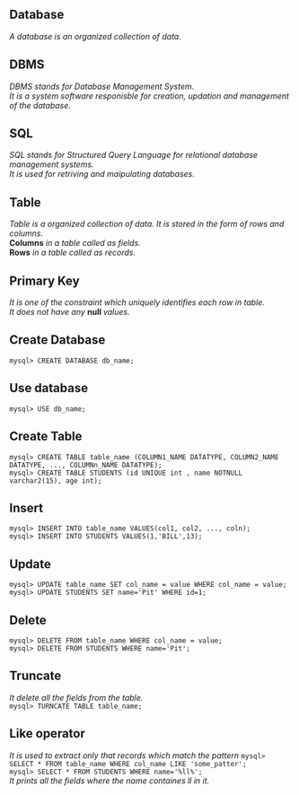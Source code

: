 ## Database <br>
<i> A database is an organized collection of data. </i> <br>

## DBMS <br>
<i> DBMS stands for Database Management System.</i> <br>
<i> It is a system software responisble for creation, updation and management of the database.</i> <br>

## SQL <br>
<i> SQL stands for Structured Query Language for relational database management systems.</i> <br>
<i> It is used for retriving and maipulating databases.</i> <br>

## Table <br>
<i> Table is a organized collection of data. It is stored in the form of rows and columns. </i> <br>
<b> Columns</b><i> in a table called as fields.</i> <br>
<b> Rows</b><i> in a table called as records.</i> <br>

## Primary Key <br>
<i> It is one of the constraint which uniquely identifies each row in table. </i> <br>
<i> It does not have any </i><b> null </b><i>values.</i> <br>

## Create Database<br>
`mysql> CREATE DATABASE db_name;`
<br>

## Use database<br>
`mysql> USE db_name;` <br>

## Create Table <br>
`mysql> CREATE TABLE table_name (COLUMN1_NAME DATATYPE, COLUMN2_NAME DATATYPE, ..., COLUMNn_NAME DATATYPE);`
<br>
`mysql> CREATE TABLE STUDENTS (id UNIQUE int , name NOTNULL varchar2(15), age int);`
<br>

## Insert <br>
`mysql> INSERT INTO table_name VALUES(col1, col2, ..., coln);`
<br>
`mysql> INSERT INTO STUDENTS VALUES(1,'BILL',13);`
<BR>

## Update <br>
`mysql> UPDATE table_name SET col_name = value WHERE col_name = value;`
<br>
`mysql> UPDATE STUDENTS SET name='Pit' WHERE id=1;`
<br>

## Delete <br>
`mysql> DELETE FROM table_name WHERE col_name = value;` <br>
`mysql> DELETE FROM STUDENTS WHERE name='Pit';` <br>

## Truncate <br>
<i> It delete all the fields from the table.</i> <br>
`mysql> TURNCATE TABLE table_name;` <br>

## Like operator <br>
<i> It is used to extract only that records which match the pattern</i>
`mysql> SELECT * FROM table_name WHERE col_name LIKE 'some_patter';` <br>
`mysql> SELECT * FROM STUDENTS WHERE name='%ll%';`<br>
<i> It prints all the fields where the name containes ll in it.</i> <br>


